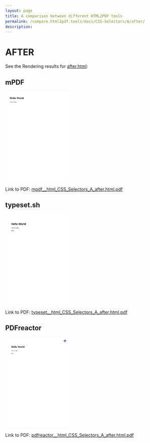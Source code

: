 ```yaml
---
layout: page
title: A comparison between different HTML2PDF tools
permalink: /compare.html2pdf.tools/docs/CSS-Selectors/A/after/
description: 
---
```


# AFTER

See the Rendering results for [after.html](/html/CSS%20Selectors/A/after.html):

## mPDF
![](mpdf__html_CSS_Selectors_A_after.html.png) 

Link to PDF: [mpdf__html_CSS_Selectors_A_after.html.pdf](mpdf__html_CSS_Selectors_A_after.html.pdf)

## typeset.sh
![](typeset__html_CSS_Selectors_A_after.html.png) 

Link to PDF: [typeset__html_CSS_Selectors_A_after.html.pdf](typeset__html_CSS_Selectors_A_after.html.pdf)

## PDFreactor
![](pdfreactor__html_CSS_Selectors_A_after.html.png) 

Link to PDF: [pdfreactor__html_CSS_Selectors_A_after.html.pdf](pdfreactor__html_CSS_Selectors_A_after.html.pdf)

